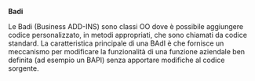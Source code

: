 **Badi**    

Le Badi (Business ADD-INS) sono classi OO dove è possibile aggiungere codice personalizzato, in metodi appropriati, 
che sono chiamati da codice standard. La caratteristica principale di una BAdI è che fornisce un meccanismo per modificare 
la funzionalità di una funzione aziendale ben definita (ad esempio un BAPI) senza apportare modifiche al codice sorgente.
